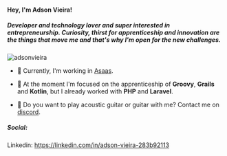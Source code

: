 <h4 align="left">Hey, I'm Adson Vieira!</h4>
<h5 align="left">Developer and technology lover and super interested in entrepreneurship. Curiosity, thirst for apprenticeship and innovation are the things that move me and that's why I'm open for the new challenges.</h5>

<p align="left"> <img src="https://komarev.com/ghpvc/?username=adsonvieira&label=Profile%20views&color=0e75b6&style=flat" alt="adsonvieira" /> </p>

- :rocket: Currently, I'm working in [Asaas](https://www.asaas.com/).

- 🌱 At the moment I'm focused on the apprenticeship of **Groovy**, **Grails** and **Kotlin**, but I already worked with **PHP** and **Laravel**.

- 🎸 Do you want to play acoustic guitar or guitar with me? Contact me on [discord](https://discordapp.com/users/697796490583736431).
<h5 align="left">Social:</h5>

Linkedin: https://linkedin.com/in/adson-vieira-283b92113





